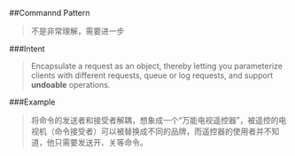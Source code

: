 ##Commannd Pattern

> 不是非常理解，需要进一步

###Intent
> Encapsulate a request as an object, thereby letting you parameterize clients with different requests, queue or log requests, and support <strong>undoable</strong> operations.

###Example
> 将命令的发送者和接受者解耦，想象成一个“万能电视遥控器”，被遥控的电视机（命令接受者）可以被替换成不同的品牌，而遥控器的使用者并不知道，他只需要发送开、关等命令。
